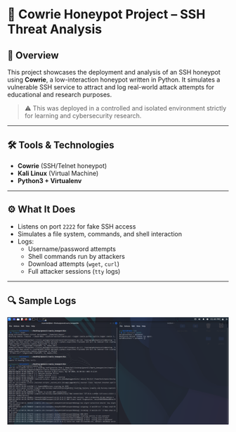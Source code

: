 # 🐍 Cowrie Honeypot Project – SSH Threat Analysis

## 📌 Overview
This project showcases the deployment and analysis of an SSH honeypot using **Cowrie**, a low-interaction honeypot written in Python. It simulates a vulnerable SSH service to attract and log real-world attack attempts for educational and research purposes.

> ⚠️ This was deployed in a controlled and isolated environment strictly for learning and cybersecurity research.

---

## 🛠️ Tools & Technologies
- **Cowrie** (SSH/Telnet honeypot)
- **Kali Linux** (Virtual Machine)
- **Python3 + Virtualenv**

---

## ⚙️ What It Does
- Listens on port `2222` for fake SSH access
- Simulates a file system, commands, and shell interaction
- Logs:
  - Username/password attempts
  - Shell commands run by attackers
  - Download attempts (`wget`, `curl`)
  - Full attacker sessions (`tty` logs)

---

## 🔍 Sample Logs
![sample_cowrie_logs](cowrie.png)

